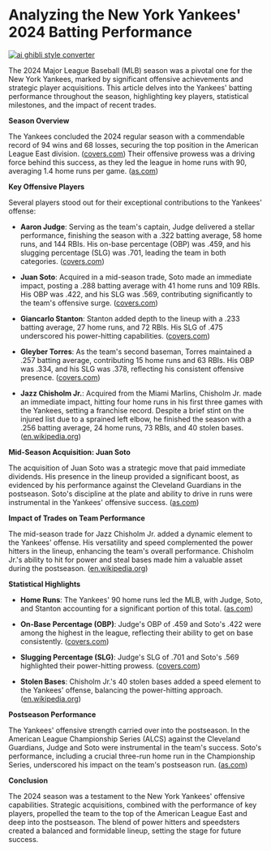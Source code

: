 # Analyzing the New York Yankees' 2024 Batting Performance

[![ai ghibli style converter](https://i.imgur.com/dwt8Y5G.gif)](https://witbeam.net/slzx)

The 2024 Major League Baseball (MLB) season was a pivotal one for the New York Yankees, marked by significant offensive achievements and strategic player acquisitions. This article delves into the Yankees' batting performance throughout the season, highlighting key players, statistical milestones, and the impact of recent trades.

**Season Overview**

The Yankees concluded the 2024 regular season with a commendable record of 94 wins and 68 losses, securing the top position in the American League East division. ([covers.com](https://www.covers.com/sport/baseball/mlb/teams/main/new-york-yankees/stats?utm_source=openai)) Their offensive prowess was a driving force behind this success, as they led the league in home runs with 90, averaging 1.4 home runs per game. ([as.com](https://as.com/us/mlb/los-new-york-yankees-lideran-mlb-en-cuadrangulares-n/?utm_source=openai))

**Key Offensive Players**

Several players stood out for their exceptional contributions to the Yankees' offense:

- **Aaron Judge**: Serving as the team's captain, Judge delivered a stellar performance, finishing the season with a .322 batting average, 58 home runs, and 144 RBIs. His on-base percentage (OBP) was .459, and his slugging percentage (SLG) was .701, leading the team in both categories. ([covers.com](https://www.covers.com/sport/baseball/mlb/teams/main/new-york-yankees/stats?utm_source=openai))

- **Juan Soto**: Acquired in a mid-season trade, Soto made an immediate impact, posting a .288 batting average with 41 home runs and 109 RBIs. His OBP was .422, and his SLG was .569, contributing significantly to the team's offensive surge. ([covers.com](https://www.covers.com/sport/baseball/mlb/teams/main/new-york-yankees/stats?utm_source=openai))

- **Giancarlo Stanton**: Stanton added depth to the lineup with a .233 batting average, 27 home runs, and 72 RBIs. His SLG of .475 underscored his power-hitting capabilities. ([covers.com](https://www.covers.com/sport/baseball/mlb/teams/main/new-york-yankees/stats?utm_source=openai))

- **Gleyber Torres**: As the team's second baseman, Torres maintained a .257 batting average, contributing 15 home runs and 63 RBIs. His OBP was .334, and his SLG was .378, reflecting his consistent offensive presence. ([covers.com](https://www.covers.com/sport/baseball/mlb/teams/main/new-york-yankees/stats?utm_source=openai))

- **Jazz Chisholm Jr.**: Acquired from the Miami Marlins, Chisholm Jr. made an immediate impact, hitting four home runs in his first three games with the Yankees, setting a franchise record. Despite a brief stint on the injured list due to a sprained left elbow, he finished the season with a .256 batting average, 24 home runs, 73 RBIs, and 40 stolen bases. ([en.wikipedia.org](https://en.wikipedia.org/wiki/Jazz_Chisholm_Jr.?utm_source=openai))

**Mid-Season Acquisition: Juan Soto**

The acquisition of Juan Soto was a strategic move that paid immediate dividends. His presence in the lineup provided a significant boost, as evidenced by his performance against the Cleveland Guardians in the postseason. Soto's discipline at the plate and ability to drive in runs were instrumental in the Yankees' offensive success. ([as.com](https://as.com/us/mlb/aaron-judge-y-juan-soto-de-los-yankees-suelen-castigar-a-los-guardians-n/?utm_source=openai))

**Impact of Trades on Team Performance**

The mid-season trade for Jazz Chisholm Jr. added a dynamic element to the Yankees' offense. His versatility and speed complemented the power hitters in the lineup, enhancing the team's overall performance. Chisholm Jr.'s ability to hit for power and steal bases made him a valuable asset during the postseason. ([en.wikipedia.org](https://en.wikipedia.org/wiki/Jazz_Chisholm_Jr.?utm_source=openai))

**Statistical Highlights**

- **Home Runs**: The Yankees' 90 home runs led the MLB, with Judge, Soto, and Stanton accounting for a significant portion of this total. ([as.com](https://as.com/us/mlb/los-new-york-yankees-lideran-mlb-en-cuadrangulares-n/?utm_source=openai))

- **On-Base Percentage (OBP)**: Judge's OBP of .459 and Soto's .422 were among the highest in the league, reflecting their ability to get on base consistently. ([covers.com](https://www.covers.com/sport/baseball/mlb/teams/main/new-york-yankees/stats?utm_source=openai))

- **Slugging Percentage (SLG)**: Judge's SLG of .701 and Soto's .569 highlighted their power-hitting prowess. ([covers.com](https://www.covers.com/sport/baseball/mlb/teams/main/new-york-yankees/stats?utm_source=openai))

- **Stolen Bases**: Chisholm Jr.'s 40 stolen bases added a speed element to the Yankees' offense, balancing the power-hitting approach. ([en.wikipedia.org](https://en.wikipedia.org/wiki/Jazz_Chisholm_Jr.?utm_source=openai))

**Postseason Performance**

The Yankees' offensive strength carried over into the postseason. In the American League Championship Series (ALCS) against the Cleveland Guardians, Judge and Soto were instrumental in the team's success. Soto's performance, including a crucial three-run home run in the Championship Series, underscored his impact on the team's postseason run. ([as.com](https://as.com/us/mlb/juan-soto-socio-perfecto-de-aaron-judge-y-giancarlo-stanton-en-yankees-n/?utm_source=openai))

**Conclusion**

The 2024 season was a testament to the New York Yankees' offensive capabilities. Strategic acquisitions, combined with the performance of key players, propelled the team to the top of the American League East and deep into the postseason. The blend of power hitters and speedsters created a balanced and formidable lineup, setting the stage for future success.